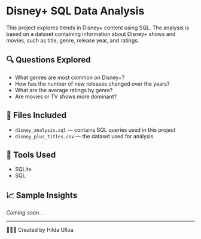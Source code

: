 # Disney+ SQL Data Analysis

This project explores trends in Disney+ content using SQL. 
The analysis is based on a dataset containing information about Disney+ shows and movies, such as title, genre, release year, and ratings.

## 🔍 Questions Explored
- What genres are most common on Disney+?
- How has the number of new releases changed over the years?
- What are the average ratings by genre?
- Are movies or TV shows more dominant?

## 📁 Files Included
- `disney_analysis.sql` — contains SQL queries used in this project
- `disney_plus_titles.csv` — the dataset used for analysis

## 📌 Tools Used
- SQLite
- SQL

## 📈 Sample Insights
_Coming soon..._

---
👩🏻‍💻 Created by Hilda Ulloa
